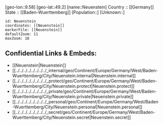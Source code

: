 ﻿---
location: [49.2,9.58] 
mapzoom: [7,12] 
mapmarker: city 
type: City
tags:
- geo/City


SpocWebEntityId: 32816
isDeleted: false
confidential: public

---
[geo-lon::9.58] 
[geo-lat::49.2] 
[name::Neuenstein] 
Country :: [[Germany]]  
State :: [[Baden-Wuerttemberg]] 
[Population::] 
[Unknown::] 


```leaflet
id: Neuenstein
coordinates: [[Neuenstein]] 
markerFile: [[Neuenstein]] 
defaultZoom: 11 
maxZoom: 18
```


## Confidential Links & Embeds: 
- [[Neuenstein|Neuenstein]]  
- [[../../../../../../../../_internal/geo/Continent/Europe/Germany/West/Baden-Wuerttemberg/City/Neuenstein.internal|Neuenstein.internal]] 
- [[../../../../../../../../_protect/geo/Continent/Europe/Germany/West/Baden-Wuerttemberg/City/Neuenstein.protect|Neuenstein.protect]] 
- [[../../../../../../../../_private/geo/Continent/Europe/Germany/West/Baden-Wuerttemberg/City/Neuenstein.private|Neuenstein.private]] 
- [[../../../../../../../../_personal/geo/Continent/Europe/Germany/West/Baden-Wuerttemberg/City/Neuenstein.personal|Neuenstein.personal]] 
- [[../../../../../../../../_secret/geo/Continent/Europe/Germany/West/Baden-Wuerttemberg/City/Neuenstein.secret|Neuenstein.secret]] 
